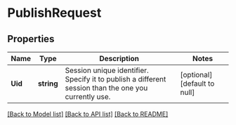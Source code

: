 # PublishRequest

## Properties
Name | Type | Description | Notes
------------ | ------------- | ------------- | -------------
**Uid** | **string** | Session unique identifier. Specify it to publish a different session than the one you currently use. | [optional] [default to null]

[[Back to Model list]](../README.md#documentation-for-models) [[Back to API list]](../README.md#documentation-for-api-endpoints) [[Back to README]](../README.md)


